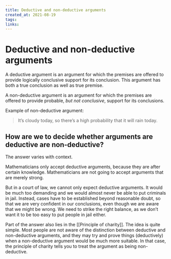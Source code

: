 ```yaml
---
title: Deductive and non-deductive arguments
created_at: 2021-08-19
tags:
links:
---
```


# Deductive and non-deductive arguments

A deductive argument is an argument for which the premises are offered to provide logically conclusive support for its conclusion. This argument has both a true conclusion as well as true premise.

 A non-deductive argument is an argument for which the premises are offered to provide probable, *but not conclusive*, support for its conclusions.
 
Example of non-deductive argument:

> It’s cloudy today, so there’s a high probability that it will rain today.

## How are we to decide whether arguments are deductive are non-deductive?

The answer varies with context.

Mathematicians only accept deductive arguments, because they are after certain knowledge. Mathematicians are not going to accept arguments that are merely strong.

But in a court of law, we cannot only expect deductive arguments. It would be much too demanding and we would almost never be able to put criminals in jail. Instead, cases have to be established beyond reasonable doubt, so that we are very confident in our conclusions, even though we are aware that we might be wrong. We need to strike the right balance, as we don’t want it to be too easy to put people in jail either.

Part of the answer also lies in the [[Principle of charity]]. The idea is quite simple. Most people are not aware of the distinction between deductive and non-deductive arguments, and they may try and prove things (deductively) when a non-deductive argument would be much more suitable. In that case, the principle of charity tells you to treat the argument as being non-deductive.